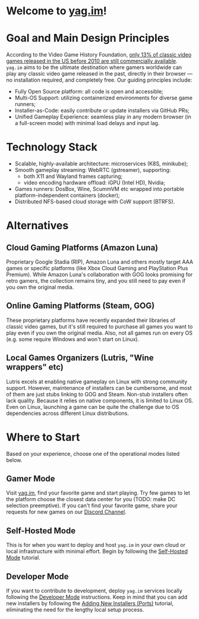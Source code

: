 # Welcome to [yag.im](https://yag.im)!

# Goal and Main Design Principles

According to the Video Game History Foundation, [only 13% of classic video games released in the US before 2010 are 
still commercially available](https://gamehistory.org/87percent/). `yag.im` aims to be the ultimate destination where 
gamers worldwide can play any classic video game released in the past, directly in their browser — no installation 
required, and completely free. Our guiding principles include:

- Fully Open Source platform: all code is open and accessible;
- Multi-OS Support: utilizing containerized environments for diverse game runners;
- Installer-as-Code: easily contribute or update installers via GitHub PRs;
- Unified Gameplay Experience: seamless play in any modern browser (in a full-screen mode) with minimal load delays and
input lag.

# Technology Stack

- Scalable, highly-available architecture: microservices (K8S, minikube);
- Smooth gameplay streaming: WebRTC (gstreamer), supporting:
    - both X11 and Wayland frames capturing; 
    - video encoding hardware offload: iGPU (Intel HD), Nvidia;
- Games runners: DosBox, Wine, ScummVM etc wrapped into portable platform-independent containers (docker);
- Distributed NFS-based cloud storage with CoW support (BTRFS).

# Alternatives

## Cloud Gaming Platforms (Amazon Luna)

Proprietary Google Stadia (RIP), Amazon Luna and others mostly target AAA games or specific platforms (like Xbox Cloud 
Gaming and PlayStation Plus Premium). While Amazon Luna's collaboration with GOG looks promising for retro gamers, the 
collection remains tiny, and you still need to pay even if you own the original media.

## Online Gaming Platforms (Steam, GOG)

These proprietary platforms have recently expanded their libraries of classic video games, but it's still required to 
purchase all games you want to play even if you own the original media. Also, not all games run on every OS (e.g. some 
require Windows and won't start on Linux).

## Local Games Organizers (Lutris, "Wine wrappers" etc)

Lutris excels at enabling native gameplay on Linux with strong community support. However, maintenance of installers 
can be cumbersome, and most of them are just stubs linking to GOG and Steam. Non-stub installers often lack quality. 
Because it relies on native components, it is limited to Linux OS. Even on Linux, launching a game can be quite the 
challenge due to OS dependencies across different Linux distributions.

# Where to Start

Based on your experience, choose one of the operational modes listed below.

## Gamer Mode

Visit [yag.im](https://yag.im), find your favorite game and start playing. Try few games to let the platform choose the 
closest data center for you (TODO: make DC selection preemptive). If you can't find your favorite game, share your 
requests for new games on our [Discord Channel](https://discord.gg/N4QavHBBAG).

## Self-Hosted Mode

This is for when you want to deploy and host `yag.im` in your own cloud or local infrastructure with minimal effort.
Begin by following the [Self-Hosted Mode](https://github.com/yag-im/infra/blob/main/docs) tutorial.

## Developer Mode

If you want to contribute to development, deploy `yag.im` services locally following the 
[Developer Mode](https://github.com/yag-im/infra/blob/main/docs) 
instructions. Keep in mind that you can add new installers by following the 
[Adding New Installers (Ports)](https://github.com/yag-im/ports/blob/main/docs/NEW_PORT.md)
tutorial, eliminating the need for the lengthy local setup process.
